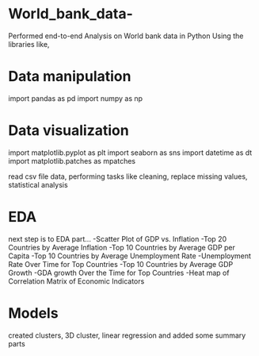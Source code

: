# World_bank_data-
Performed end-to-end Analysis on World bank data in Python
Using the libraries like, 

# Data manipulation
import pandas as pd
import numpy as np

# Data visualization
import matplotlib.pyplot as plt
import seaborn as sns
import datetime as dt
import matplotlib.patches as mpatches

read csv file data, performing tasks like cleaning, replace missing values, statistical analysis
# EDA
next step is to EDA part...
-Scatter Plot of GDP vs. Inflation
-Top 20 Countries by Average Inflation
-Top 10 Countries by Average GDP per Capita
-Top 10 Countries by Average Unemployment Rate
-Unemployment Rate Over Time for Top Countries
-Top 10 Countries by Average GDP Growth
-GDA growth Over the Time for Top Countries
-Heat map of Correlation Matrix of Economic Indicators

# Models
created clusters, 3D cluster, linear regression and added some summary parts
